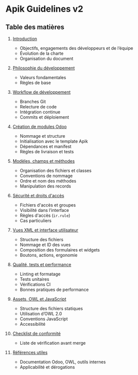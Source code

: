 # Apik Guidelines v2

## Table des matières

1. [Introduction](docs/00-introduction.md)  
   - Objectifs, engagements des développeurs et de l’équipe  
   - Évolution de la charte  
   - Organisation du document  

2. [Philosophie du développement](docs/01-philosophy.md)  
   - Valeurs fondamentales  
   - Règles de base  

3. [Workflow de développement](docs/02-workflow.md)  
   - Branches Git  
   - Relecture de code  
   - Intégration continue  
   - Commits et déploiement  

4. [Création de modules Odoo](docs/03-odoo-modules.md)  
   - Nommage et structure  
   - Initialisation avec le template Apik  
   - Dépendances et manifest  
   - Règles de livraison et tests  

5. [Modèles, champs et méthodes](docs/04-models-fields-methods.md)  
   - Organisation des fichiers et classes  
   - Conventions de nommage  
   - Ordre et nom des méthodes  
   - Manipulation des records  

6. [Sécurité et droits d'accès](docs/05-security-access.md)  
   - Fichiers d'accès et groupes  
   - Visibilité dans l’interface  
   - Règles d'accès (`ir.rule`)  
   - Cas particuliers  

7. [Vues XML et interface utilisateur](docs/06-views-ui.md)  
   - Structure des fichiers  
   - Nommage et ID des vues  
   - Composition des formulaires et widgets  
   - Boutons, actions, ergonomie  

8. [Qualité, tests et performance](docs/07-quality-tests.md)  
   - Linting et formatage  
   - Tests unitaires  
   - Vérifications CI  
   - Bonnes pratiques de performance  

9. [Assets, OWL et JavaScript](docs/08-assets-js-owl.md)  
   - Structure des fichiers statiques  
   - Utilisation d’OWL 2.0  
   - Conventions JavaScript  
   - Accessibilité  

10. [Checklist de conformité](docs/09-checklist.md)  
    - Liste de vérification avant merge  

11. [Références utiles](docs/10-references.md)  
    - Documentation Odoo, OWL, outils internes  
    - Applicabilité et dérogations
